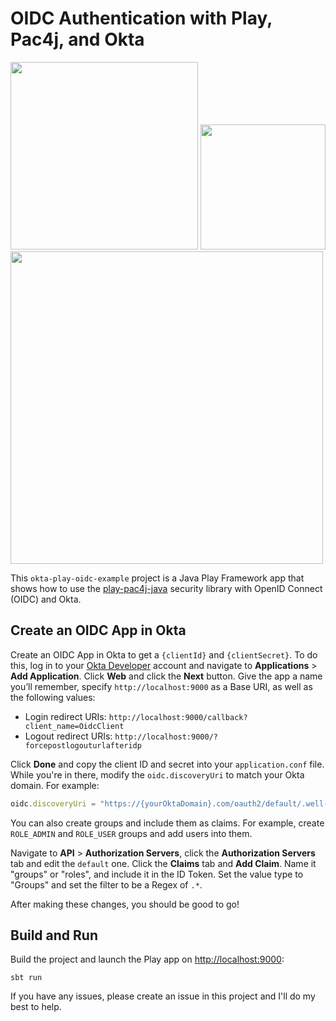# OIDC Authentication with Play, Pac4j, and Okta

<div style="vertical-align: top">
  <a href="https://www.playframework.com/assets/images/logos/play_full_color.png">
    <img src="https://www.playframework.com/assets/images/logos/play_full_color.png" width="300"></a>
  <a href="https://pac4j.github.io">
    <img src="http://www.pac4j.org/img/logo-play.png" width="200"></a>
  <a href="https://developer.okta.com/">
    <img src="https://devforum.okta.com/uploads/oktadev/original/1X/bf54a16b5fda189e4ad2706fb57cbb7a1e5b8deb.png" width="500"></a>
</div>

This `okta-play-oidc-example` project is a Java Play Framework app that shows how to use the [play-pac4j-java](https://github.com/pac4j/play-pac4j) security library with OpenID Connect (OIDC) and Okta.

## Create an OIDC App in Okta

Create an OIDC App in Okta to get a `{clientId}` and `{clientSecret}`. To do this, log in to your [Okta Developer](https://developer.okta.com/) account and navigate to **Applications** > **Add Application**. Click **Web** and click the **Next** button. Give the app a name you’ll remember, specify `http://localhost:9000` as a Base URI, as well as the following values:
 
 * Login redirect URIs: `http://localhost:9000/callback?client_name=OidcClient`
 * Logout redirect URIs: `http://localhost:9000/?forcepostlogouturlafteridp	`

Click **Done** and copy the client ID and secret into your `application.conf` file. While you're in there, modify the `oidc.discoveryUri` to match your Okta domain. For example:

```typescript
oidc.discoveryUri = "https://{yourOktaDomain}.com/oauth2/default/.well-known/openid-configuration"
```

You can also create groups and include them as claims. For example, create `ROLE_ADMIN` and `ROLE_USER` groups and add users into them.

Navigate to **API** > **Authorization Servers**, click the **Authorization Servers** tab and edit the `default` one. Click the **Claims** tab and **Add Claim**. Name it "groups" or "roles", and include it in the ID Token. Set the value type to "Groups" and set the filter to be a Regex of `.*`.

After making these changes, you should be good to go! 

## Build and Run

Build the project and launch the Play app on [http://localhost:9000](http://localhost:9000):

    sbt run


If you have any issues, please create an issue in this project and I'll do my best to help.
